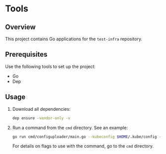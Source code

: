 # Tools

## Overview

This project contains Go applications for the `test-infra` repository.

## Prerequisites

Use the following tools to set up the project:

- Go
- Dep

## Usage

1.  Download all dependencies:

    ```bash
    dep ensure -vendor-only -v
    ```

2.  Run a command from the `cmd` directory. See an example:

    ```bash
    go run cmd/configuploader/main.go --kubeconfig $HOME/.kube/config --plugin-config-path {pathToPluginsYaml}
    ```

    For details on flags to use with the command, go to the `cmd` directory.
